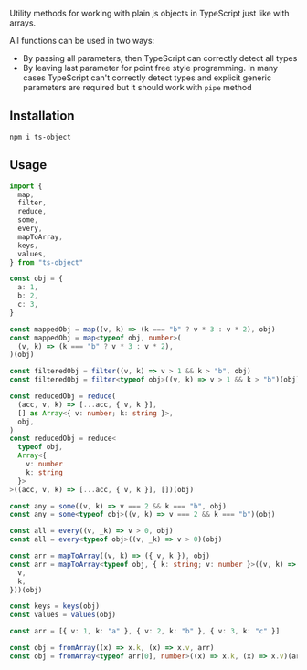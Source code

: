 Utility methods for working with plain js objects in TypeScript just like with arrays.

All functions can be used in two ways:

* By passing all parameters, then TypeScript can correctly detect all types
* By leaving last parameter for point free style programming. In many cases TypeScript can't correctly detect types and explicit generic parameters are required but it should work with `pipe` method

## Installation

```
npm i ts-object
```

## Usage

```typescript
import {
  map,
  filter,
  reduce,
  some,
  every,
  mapToArray,
  keys,
  values,
} from "ts-object"

const obj = {
  a: 1,
  b: 2,
  c: 3,
}

const mappedObj = map((v, k) => (k === "b" ? v * 3 : v * 2), obj)
const mappedObj = map<typeof obj, number>(
  (v, k) => (k === "b" ? v * 3 : v * 2),
)(obj)

const filteredObj = filter((v, k) => v > 1 && k > "b", obj)
const filteredObj = filter<typeof obj>((v, k) => v > 1 && k > "b")(obj)

const reducedObj = reduce(
  (acc, v, k) => [...acc, { v, k }],
  [] as Array<{ v: number; k: string }>,
  obj,
)
const reducedObj = reduce<
  typeof obj,
  Array<{
    v: number
    k: string
  }>
>((acc, v, k) => [...acc, { v, k }], [])(obj)

const any = some((v, k) => v === 2 && k === "b", obj)
const any = some<typeof obj>((v, k) => v === 2 && k === "b")(obj)

const all = every((v, _k) => v > 0, obj)
const all = every<typeof obj>((v, _k) => v > 0)(obj)

const arr = mapToArray((v, k) => ({ v, k }), obj)
const arr = mapToArray<typeof obj, { k: string; v: number }>((v, k) => ({
  v,
  k,
}))(obj)

const keys = keys(obj)
const values = values(obj)

const arr = [{ v: 1, k: "a" }, { v: 2, k: "b" }, { v: 3, k: "c" }]

const obj = fromArray((x) => x.k, (x) => x.v, arr)
const obj = fromArray<typeof arr[0], number>((x) => x.k, (x) => x.v)(arr)
```
